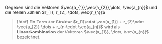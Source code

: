 Gegeben sind die Vektoren $\vec{a_{1}},\vec{a_{2}},\dots, \vec{a_{n}}$
und die reellen Zahlen $r_{1}, r_{2}, \dots, \vec{r_{n}}$

> [!def] Ein Term der Struktur 
> $r_{1}\cdot \vec{a_{1}} + r_{2}\cdot \vec{a_{2}} \dots + r_{n}\cdot \vec{a_{n}}$
> wird als **Linearkombination** der Vektoren $\vec{a_{1}}, \dots, \vec{a_{n}}$ bezeichnet.
